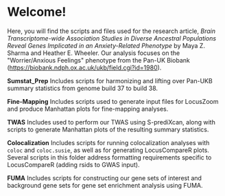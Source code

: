 # Welcome! 

Here, you will find the scripts and files used for the research article, _Brain Transcriptome-wide Association Studies in Diverse Ancestral Populations Reveal Genes Implicated in an Anxiety-Related Phenotype_ by Maya Z. Sharma and Heather E. Wheeler. Our analysis focuses on the "Worrier/Anxious Feelings" phenotype from the Pan-UK Biobank (https://biobank.ndph.ox.ac.uk/ukb/field.cgi?id=1980). 

**Sumstat_Prep**
Includes scripts for harmonizing and lifting over Pan-UKB summary statistics from genome build 37 to build 38.

**Fine-Mapping**
Includes scripts used to generate input files for LocusZoom and produce Manhattan plots for fine-mapping analyses.

**TWAS**
Includes used to perform our TWAS using S-prediXcan, along with scripts to generate Manhattan plots of the resulting summary statistics.

**Colocalization**
Includes scripts for running colocalization analyses with `coloc`  and `coloc.susie`, as well as for generating LocusCompareR plots. Several scripts in this folder address formatting requirements specific to LocusCompareR (adding rsids to GWAS input). 

**FUMA**
Includes scripts for constructing our gene sets of interest and background gene sets for gene set enrichment analysis using FUMA.

 



 
